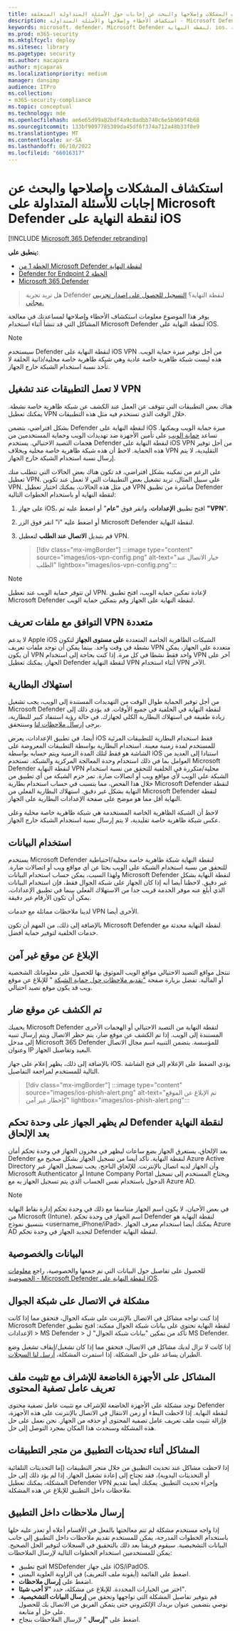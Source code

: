 ```yaml
---
title: استكشاف المشكلات وإصلاحها والبحث عن إجابات حول الأسئلة المتداولة المتعلقة Microsoft Defender لنقطة النهاية على iOS
description: استكشاف الأخطاء وإصلاحها والأسئلة المتداولة - Microsoft Defender لنقطة النهاية على iOS
keywords: microsoft، defender، Microsoft Defender لنقطة النهاية، ios، استكشاف الأخطاء وإصلاحها، الأسئلة المتداولة، كيفية
ms.prod: m365-security
ms.mktglfcycl: deploy
ms.sitesec: library
ms.pagetype: security
ms.author: macapara
author: mjcaparas
ms.localizationpriority: medium
manager: dansimp
audience: ITPro
ms.collection:
- m365-security-compliance
ms.topic: conceptual
ms.technology: mde
ms.openlocfilehash: ae6e65d99a82bdf4a9c0adbb740c6e5b969f4b68
ms.sourcegitcommit: 133bf9097785309da45df6f374a712a48b33f8e9
ms.translationtype: MT
ms.contentlocale: ar-SA
ms.lasthandoff: 06/10/2022
ms.locfileid: "66016317"
---
```

# <a name="troubleshoot-issues-and-find-answers-to-faqs-on-microsoft-defender-for-endpoint-on-ios"></a>استكشاف المشكلات وإصلاحها والبحث عن إجابات للأسئلة المتداولة على Microsoft Defender لنقطة النهاية على iOS

[!INCLUDE [Microsoft 365 Defender rebranding](../../includes/microsoft-defender.md)]

**ينطبق على:**
- [الخطة 1 من Microsoft Defender لنقطة النهاية](https://go.microsoft.com/fwlink/p/?linkid=2154037)
- [Defender for Endpoint الخطة 2](https://go.microsoft.com/fwlink/p/?linkid=2154037)
- [Microsoft 365 Defender](https://go.microsoft.com/fwlink/?linkid=2118804)

> هل تريد تجربة Defender لنقطة النهاية؟ [التسجيل للحصول على إصدار تجريبي مجاني.](https://signup.microsoft.com/create-account/signup?products=7f379fee-c4f9-4278-b0a1-e4c8c2fcdf7e&ru=https://aka.ms/MDEp2OpenTrial?ocid=docs-wdatp-exposedapis-abovefoldlink)

يوفر هذا الموضوع معلومات استكشاف الأخطاء وإصلاحها لمساعدتك في معالجة المشاكل التي قد تنشأ أثناء استخدام Microsoft Defender لنقطة النهاية على iOS.

> [!NOTE]
> سيستخدم Defender لنقطة النهاية على iOS VPN من أجل توفير ميزة حماية الويب. هذه ليست شبكة ظاهرية خاصة عادية وهي شبكة ظاهرية خاصة محلية/ذاتية الحلقة لا تأخذ نسبة استخدام الشبكة خارج الجهاز.

## <a name="apps-dont-work-when-vpn-is-turned-on"></a>لا تعمل التطبيقات عند تشغيل VPN
هناك بعض التطبيقات التي تتوقف عن العمل عند الكشف عن شبكة ظاهرية خاصة نشطة. يمكنك تعطيل VPN خلال الوقت الذي تستخدم فيه مثل هذه التطبيقات.

بشكل افتراضي، يتضمن Defender لنقطة النهاية على iOS ميزة حماية الويب ويمكنها. تساعد [حماية الويب](web-protection-overview.md) على تأمين الأجهزة ضد تهديدات الويب وحماية المستخدمين من هجمات التصيد الاحتيالي. يستخدم Defender لنقطة النهاية على iOS VPN من أجل توفير هذه الحماية. لاحظ أن هذه شبكة ظاهرية خاصة محلية وبخلاف VPN التقليدية، لا يتم إرسال نسبة استخدام الشبكة خارج الجهاز.

على الرغم من تمكينه بشكل افتراضي، قد تكون هناك بعض الحالات التي تتطلب منك تعطيل VPN. على سبيل المثال، تريد تشغيل بعض التطبيقات التي لا تعمل عند تكوين VPN. في مثل هذه الحالات، يمكنك اختيار تعطيل VPN مباشرة من تطبيق Defender لنقطة النهاية أو باستخدام الخطوات التالية:

1. على جهاز iOS، افتح تطبيق **الإعدادات**، وانقر فوق **"عام**" أو اضغط عليه ثم **"VPN**".
1. انقر فوق الزر "i" أو اضغط عليه Microsoft Defender لنقطة النهاية.
1. قم بتبديل **الاتصال عند الطلب** لتعطيل VPN.

    > [!div class="mx-imgBorder"]
    > :::image type="content" source="images/ios-vpn-config.png" alt-text="خيار الاتصال عند الطلب" lightbox="images/ios-vpn-config.png":::

> [!NOTE]
> لن تتوفر حماية الويب عند تعطيل VPN. لإعادة تمكين حماية الويب، افتح تطبيق Microsoft Defender لنقطة النهاية على الجهاز وقم بتمكين حماية الويب.

## <a name="coexistence-with-multiple-vpn-profiles"></a>التوافق مع ملفات تعريف VPN متعددة

لا يدعم Apple iOS الشبكات الظاهرية الخاصة المتعددة **على مستوى الجهاز** لتكون نشطة في وقت واحد. بينما يمكن أن توجد ملفات تعريف VPN متعددة على الجهاز، يمكن أن يكون VPN واحد فقط نشطا في كل مرة. إذا كنت بحاجة إلى استخدام VPN آخر على الجهاز، يمكنك تعطيل Defender لنقطة النهاية VPN أثناء استخدام VPN الآخر.

## <a name="battery-consumption"></a>استهلاك البطارية

من أجل توفير الحماية طوال الوقت من التهديدات المستندة إلى الويب، يجب تشغيل Microsoft Defender لنقطة النهاية في الخلفية في جميع الأوقات. قد يؤدي ذلك إلى زيادة طفيفة في استهلاك البطارية الكلي لجهازك. في حالة رؤية استنفاد كبير للبطارية، يرجى [إرسال ملاحظات لنا](ios-troubleshoot.md#send-in-app-feedback) وسنتحقق.

أيضا، في تطبيق الإعدادات، يعرض iOS فقط استخدام البطارية للتطبيقات المرئية للمستخدم لمدة زمنية معينة. استخدام البطارية بواسطة التطبيقات المعروضة على الشاشة هو فقط لتلك المدة الزمنية ويتم حسابه بواسطة iOS استنادا إلى العديد من العوامل بما في ذلك استخدام وحدة المعالجة المركزية والشبكة. تستخدم Microsoft Defender لنقطة النهاية VPN محلية/متكررة في الخلفية للتحقق من نسبة استخدام الشبكة على الويب لأي مواقع ويب أو اتصالات ضارة. تمر حزم الشبكة من أي تطبيق من خلال هذا الفحص، مما يتسبب في حساب استخدام بطارية Microsoft Defender لنقطة النهاية بشكل غير دقيق. استهلاك البطارية الفعلي من Microsoft Defender لنقطة النهاية أقل مما هو موضح على صفحة الإعدادات البطارية على الجهاز.

لاحظ أن الشبكة الظاهرية الخاصة المستخدمة هي شبكة ظاهرية خاصة محلية وعلى عكس شبكة ظاهرية خاصة تقليدية، لا يتم إرسال نسبة استخدام الشبكة خارج الجهاز.

## <a name="data-usage"></a>استخدام البيانات

يستخدم Microsoft Defender لنقطة النهاية شبكة ظاهرية خاصة محلية/احتياطية للتحقق من نسبة استخدام الشبكة على الويب بحثا عن أي مواقع ويب أو اتصالات ضارة. ولهذا السبب، يمكن حساب استخدام البيانات Microsoft Defender لنقطة النهاية بشكل غير دقيق. لاحظنا أيضا أنه إذا كان الجهاز على شبكة الجوال فقط، فإن استخدام البيانات الذي أبلغ عنه موفر الخدمة قريب جدا من الاستهلاك الفعلي بينما في تطبيق الإعدادات، يمكن أن تكون الأرقام غير دقيقة.

لدينا ملاحظات مماثلة مع خدمات VPN الأخرى أيضا.

بالإضافة إلى ذلك، من المهم أن تكون Microsoft Defender لنقطة النهاية محدثة مع خدمات الخلفية لتوفير حماية أفضل.

## <a name="report-unsafe-site"></a>الإبلاغ عن موقع غير آمن

تنتحل مواقع التصيد الاحتيالي مواقع الويب الموثوق بها للحصول على معلوماتك الشخصية أو المالية. تفضل بزيارة صفحة ["تقديم ملاحظات حول حماية الشبكة](https://www.microsoft.com/wdsi/support/report-unsafe-site) " للإبلاغ عن موقع ويب قد يكون موقع تصيد احتيالي.

## <a name="malicious-site-detected"></a>تم الكشف عن موقع ضار

يحميك Microsoft Defender لنقطة النهاية من التصيد الاحتيالي أو الهجمات الأخرى المستندة إلى الويب. إذا تم الكشف عن موقع ضار، يتم حظر الاتصال ويتم إرسال تنبيه إلى مدخل Microsoft 365 Defender للمؤسسة. يتضمن التنبيه اسم مجال الاتصال وعنوان IP البعيد وتفاصيل الجهاز.

بالإضافة إلى ذلك، يظهر إعلام على جهاز iOS. يؤدي الضغط على الإعلام إلى فتح الشاشة التالية للمستخدم لمراجعة التفاصيل.

> [!div class="mx-imgBorder"]
> :::image type="content" source="images/ios-phish-alert.png" alt-text="تم الإبلاغ عن الموقع كإخطار غير آمن" lightbox="images/ios-phish-alert.png":::

## <a name="device-not-seen-on-the-defender-for-endpoint-console-after-onboarding"></a>لم يظهر الجهاز على وحدة تحكم Defender لنقطة النهاية بعد الإلحاق

بعد الإلحاق، يستغرق الجهاز بضع ساعات ليظهر في مخزون الجهاز في وحدة تحكم أمان Defender لنقطة النهاية. تأكد أيضا من تسجيل الجهاز بشكل صحيح مع Azure Active Directory وأن الجهاز لديه اتصال بالإنترنت. للإلحاق الناجح، يجب تسجيل الجهاز عبر Microsoft Authenticator أو Intune Company Portal ويحتاج المستخدم إلى تسجيل الدخول باستخدام نفس الحساب الذي يتم تسجيل الجهاز به مع Azure AD.

> [!NOTE]
> في بعض الأحيان، لا يكون اسم الجهاز متناسقا مع ذلك في وحدة تحكم إدارة نقاط النهاية من Microsoft (Intune). اسم الجهاز في وحدة تحكم Defender لنقطة النهاية هو بتنسيق نموذج <username_iPhone/iPad>. يمكنك أيضا استخدام معرف الجهاز Azure AD لتحديد الجهاز في وحدة تحكم Defender لنقطة النهاية.

## <a name="data-and-privacy"></a>البيانات والخصوصية

للحصول على تفاصيل حول البيانات التي تم جمعها والخصوصية، راجع [معلومات الخصوصية - Microsoft Defender لنقطة النهاية على iOS](ios-privacy.md).

## <a name="connectivity-issue-on-cellular-network"></a>مشكلة في الاتصال على شبكة الجوال

إذا كنت تواجه مشاكل في الاتصال بالإنترنت على شبكة الجوال، فتحقق مما إذا كانت Microsoft Defender لنقطة النهاية تحتوي على بيانات شبكة الجوال ممكنة: افتح تطبيق الإعدادات > MS Defender > تأكد من تمكين "بيانات شبكة الجوال" ل MS Defender.

إذا كانت لا تزال لديك مشاكل في الاتصال، فتحقق مما إذا كان تشغيل/إيقاف تشغيل وضع الطيران يساعد على حل المشكلة. إذا استمرت المشكلة، [أرسل لنا السجلات](ios-troubleshoot.md#send-in-app-feedback).

## <a name="issues-on-supervised-devices-with-content-filter-profile-installed"></a>المشاكل على الأجهزة الخاضعة للإشراف مع تثبيت ملف تعريف عامل تصفية المحتوى

توجد مشكلة على الأجهزة الخاضعة للإشراف مع تثبيت عامل تصفية محتوى Defender لنقطة النهاية. إذا لاحظت البطء أو زمن الانتقال في الاتصال بالإنترنت على هذه الأجهزة، فإزالة تثبيت ملف تعريف عامل تصفية المحتوى أو حذفه من الجهاز. نحن نعمل على حل هذه المشكلة وسنحدث هذا المكان بمجرد التوصل إلى حل. 

## <a name="issues-during-app-updates-from-the-app-store"></a>المشاكل أثناء تحديثات التطبيق من متجر التطبيقات

إذا لاحظت مشاكل عند تحديث التطبيق من خلال متجر التطبيقات (إما التحديثات التلقائية أو التحديثات اليدوية)، فقد تحتاج إلى إعادة تشغيل الجهاز. إذا لم يؤد ذلك إلى حل المشكلة، يمكنك تعطيل Defender VPN وإجراء تحديث التطبيق. يمكنك أيضا تقديم ملاحظات داخل التطبيق للإبلاغ عن هذه المشكلة.

## <a name="send-in-app-feedback"></a>إرسال ملاحظات داخل التطبيق

إذا واجه مستخدم مشكلة لم تتم معالجتها بالفعل في الأقسام أعلاه أو تعذر عليه حلها باستخدام الخطوات المدرجة، يمكن للمستخدم تقديم ملاحظات داخل التطبيق إلى جانب البيانات التشخيصية. سيقوم فريقنا بعد ذلك بالتحقيق في السجلات لتوفير الحل الصحيح. يمكن للمستخدمين استخدام الخطوات التالية لإرسال الملاحظات:

- افتح تطبيق MSDefender على جهاز iOS/iPadOS.
- اضغط على القائمة (أيقونة ملف التعريف) في الزاوية العلوية اليمنى.
- اضغط على **إرسال ملاحظات**.
- اختر من الخيارات المحددة. للإبلاغ عن مشكلة، حدد **"لا أحب شيئا**".
- قم بتوفير تفاصيل المشكلة التي تواجهها وتحقق من **إرسال البيانات التشخيصية**. نوصي بتضمين عنوان بريدك الإلكتروني حتى يتمكن الفريق من الاتصال بك للحصول على حل أو متابعة.
- اضغط على **"إرسال** " لإرسال الملاحظات بنجاح.
